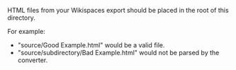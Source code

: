 HTML files from your Wikispaces export should be placed in the root of this directory.

For example:
- "source/Good Example.html" would be a valid file.
- "source/subdirectory/Bad Example.html" would not be parsed by the converter.
